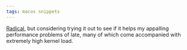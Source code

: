 ```yaml
---
tags: macos snippets
---
```


[Radical](http://www.rdoxenham.com/?p=259), but considering trying it out to see if it helps my appalling performance problems of late, many of which come accompanied with extremely high kernel load.
